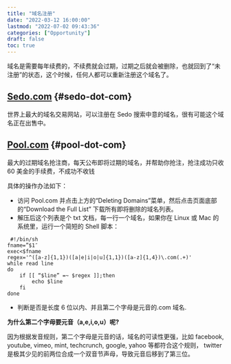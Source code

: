 ```yaml
---
title: "域名注册"
date: "2022-03-12 16:00:00"
lastmod: "2022-07-02 09:43:36"
categories: ["Opportunity"]
draft: false
toc: true
---
```


域名是需要每年续费的，不续费就会过期，过期之后就会被删除，也就回到了“未注册”的状态，这个时候，任何人都可以重新注册这个域名了。


## [Sedo.com](https://www.sedo.com/) {#sedo-dot-com}

世界上最大的域名交易网站，可以注册在 Sedo 搜索中意的域名，很有可能这个域名正在出售中。


## [Pool.com](https://www.pool.com/) {#pool-dot-com}

最大的过期域名抢注商，每天公布即将过期的域名，并帮助你抢注，抢注成功只收 60 美金的手续费，不成功不收钱

具体的操作办法如下：

-   访问 Pool.com 并点击上方的“Deleting Domains”菜单，然后点击页面底部的“Download the Full List” 下载所有即将删除的域名列表。
-   解压后这个列表是个 txt 文档，每一行一个域名，如果你在 Linux 或 Mac 的系统里，运行一个简短的 Shell 脚本：

<!--listend-->

```shell
 #!/bin/sh
fname=”$1″
exec<$fname
regex='^([a-z]{1,1})([a|e|i|o|u]{1,1})([a-z]{1,4})\.com(.+)'
while read line
do
    if [[ “$line” =~ $regex ]];then
        echo $line
    fi
done
```

-   判断是否是长度 6 位以内、并且第二个字母是元音的.com 域名.

**为什么第二个字母要元音（a,e,i,o,u）呢?**

因为根据发音规则，第二个字母是元音的话，域名的可读性更强，比如 facebook, youtube, vimeo, mint, techcrunch, google, yahoo 等都符合这个规则， twitter 是极其少见的前两位合成一个双音节声母，导致元音后移到了第三位。
